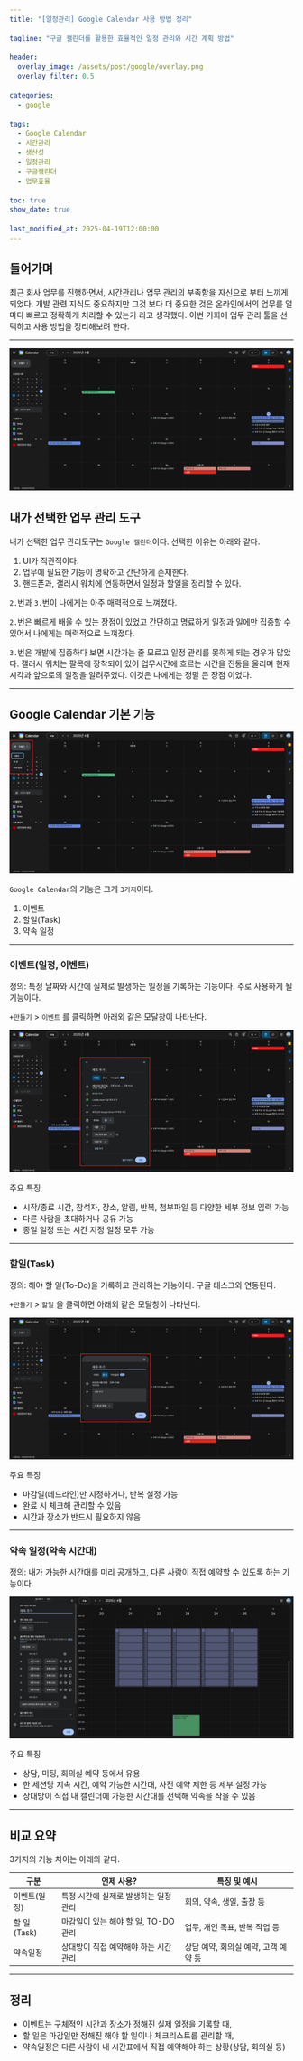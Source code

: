 ```yaml
---
title: "[일정관리] Google Calendar 사용 방법 정리"

tagline: "구글 캘린더를 활용한 효율적인 일정 관리와 시간 계획 방법"

header:
  overlay_image: /assets/post/google/overlay.png
  overlay_filter: 0.5

categories:
  - google

tags:
  - Google Calendar
  - 시간관리
  - 생산성
  - 일정관리
  - 구글캘린더
  - 업무효율

toc: true
show_date: true

last_modified_at: 2025-04-19T12:00:00
---
```


## 들어가며
최근 회사 업무를 진행하면서, 시간관리나 업무 관리의 부족함을 자신으로 부터 느끼게 되었다. 개발 관련 지식도 중요하지만 그것 보다 더 중요한 것은 온라인에서의 업무를 얼마다 빠르고 정확하게 처리할 수 있는가 라고 생각했다. 이번 기회에 업무 관리 툴을 선택하고 사용 방법을 정리해보려 한다.

---

![구글 캘린더 화면](/assets/post/google/google-calendar/img_0.png)

## 내가 선택한 업무 관리 도구
내가 선택한 업무 관리도구는 `Google 캘린더`이다. 선택한 이유는 아래와 같다.

1. UI가 직관적이다.
2. 업무에 필요한 기능이 명확하고 간단하게 존재한다.
3. 핸드폰과, 갤러시 워치에 연동하면서 일정과 할일을 정리할 수 있다.

`2.`번과 `3.`번이 나에게는 아주 매력적으로 느껴졌다. 

`2.`번은 빠르게 배울 수 있는 장점이 있었고 간단하고 명료하게 일정과 일에만 집중할 수 있어서 나에게는 매력적으로 느껴졌다.

`3.`번은 개발에 집중하다 보면 시간가는 줄 모르고 일정 관리를 못하게 되는 경우가 많았다. 갤러시 워치는 팔목에 장착되어 있어 업무시간에 흐르는 시간을 진동을 울리며 현재 시각과 앞으로의 일정을 알려주었다. 이것은 나에게는 정말 큰 장점 이었다.

---

## Google Calendar 기본 기능

![img_1.png](/assets/post/google/google-calendar/img_1.png)

`Google Calendar`의 기능은 크게 `3가지`이다.

1. 이벤트
2. 할일(Task)
3. 약속 일정

---

### 이벤트(일정, 이벤트)
정의: 특정 날짜와 시간에 실제로 발생하는 일정을 기록하는 기능이다. 주로 사용하게 될 기능이다.

`+만들기` > `이벤트` 를 클릭하면 아래외 같은 모달창이 나타난다.

![img_2.png](/assets/post/google/google-calendar/img_2.png)

주요 특징
- 시작/종료 시간, 참석자, 장소, 알림, 반복, 첨부파일 등 다양한 세부 정보 입력 가능
- 다른 사람을 초대하거나 공유 가능
- 종일 일정 또는 시간 지정 일정 모두 가능

---

### 할일(Task)
정의: 해야 할 일(To-Do)을 기록하고 관리하는 가능이다. 구글 태스크와 연동된다.

`+만들기` > `할일` 을 클릭하면 아래외 같은 모달창이 나타난다.

![img_3.png](/assets/post/google/google-calendar/img_3.png)

주요 특징
- 마감일(데드라인)만 지정하거나, 반복 설정 가능
- 완료 시 체크해 관리할 수 있음
- 시간과 장소가 반드시 필요하지 않음

---

### 약속 일정(약속 시간대)
정의: 내가 가능한 시간대를 미리 공개하고, 다른 사람이 직접 예약할 수 있도록 하는 기능이다.

![img_4.png](/assets/post/google/google-calendar/img_4.png)

주요 특징
- 상담, 미팅, 회의실 예약 등에서 유용
- 한 세션당 지속 시간, 예약 가능한 시간대, 사전 예약 제한 등 세부 설정 가능
- 상대방이 직접 내 캘린더에 가능한 시간대를 선택해 약속을 작을 수 있음

---

## 비교 요약
3가지의 기능 차이는 아래와 같다.

| 구분 | 언제 사용? | 특징 및 예시 |
|------|------------|--------------|
| 이벤트(일정) | 특정 시간에 실제로 발생하는 일정 관리 | 회의, 약속, 생일, 출장 등 |
| 할 일(Task) | 마감일이 있는 해야 할 일, TO-DO 관리 | 업무, 개인 목표, 반복 작업 등 |
| 약속일정 | 상대방이 직접 예약해야 하는 시간 관리 | 상담 예약, 회의실 예약, 고객 예약 등 |

---

## 정리
- 이벤트는 구체적인 시간과 장소가 정해진 실제 일정을 기록할 때,
- 할 일은 마감일만 정해진 해야 할 일이나 체크리스트를 관리할 때,
- 약속일정은 다른 사람이 내 시간표에서 직접 예약해야 하는 상황(상담, 회의실 등)
